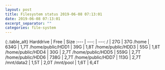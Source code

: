 ```yaml
---
layout: post
title: Filesystem status 2019-06-08 07:13:01
date: 2019-06-08 07:13:01
excerpt_separator: ""
categories: file-system
---
```

{:.table_alt}
Harddrive | Free | Size
:--- | ---: | ---:
/ | 27G | 37G
/home | 634G | 1,7T
/home/public/HDD1 | 39G | 1,8T
/home/public/HDD3 | 55G | 1,8T
/home/public/HDD4 | 30G | 2,7T
/home/public/HDD5 | 559G | 2,7T
/home/public/HDD6 | 738G | 2,7T
/home/public/HDD7 | 113G | 2,7T
/mnt/data2 | 1,5T | 2,0T
/mnt/pool | 1,6T | 6,4T

